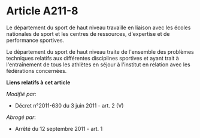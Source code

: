# Article A211-8

Le département du sport de haut niveau travaille en liaison avec les écoles nationales de sport et les centres de ressources,
d'expertise et de performance sportives.

Le département du sport de haut niveau traite de l'ensemble des problèmes techniques relatifs aux différentes disciplines
sportives et ayant trait à l'entraînement de tous les athlètes en séjour à l'institut en relation avec les fédérations
concernées.

**Liens relatifs à cet article**

_Modifié par_:

  - Décret n°2011-630 du 3 juin 2011 - art. 2 (V)

_Abrogé par_:

  - Arrêté du 12 septembre 2011 - art. 1
